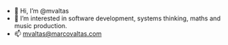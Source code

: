 - 👋 Hi, I’m @mvaltas
- 👀 I’m interested in software development, systems thinking, maths and music production.
- 📫 mvaltas@marcovaltas.com

<!---
mvaltas/mvaltas is a ✨ special ✨ repository because its `README.md` (this file) appears on your GitHub profile.
You can click the Preview link to take a look at your changes.
--->
